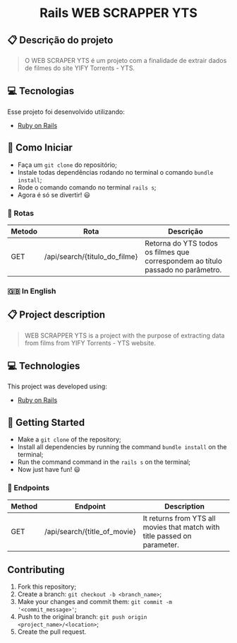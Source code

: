 <h1 align="center">
  Rails WEB SCRAPPER YTS
</h1>

<!-- **Demo**: [heroku](https://teste.com) -->
## :clipboard: Descrição do projeto

> O WEB SCRAPER YTS é um projeto com a finalidade de extrair dados de filmes do site YIFY Torrents - YTS.

## :computer: Tecnologias

Esse projeto foi desenvolvido utilizando:
- [Ruby on Rails](https://rubyonrails.org/)

## :rocket: Como Iniciar

- Faça um `git clone` do repositório;
- Instale todas dependências rodando no terminal o comando `bundle install`;<br>
- Rode o comando comando no terminal `rails s`;<br>
- Agora é só se divertir! :smiley:

### :triangular_flag_on_post: Rotas

| Metodo   | Rota       | Descrição   |
| ---   | ---            | ---           |
| GET   | /api/search/{titulo_do_filme} | Retorna do YTS todos os filmes que correspondem ao título passado no parâmetro. |


### :gb: In English

## :clipboard: Project description

> WEB SCRAPPER YTS is a project with the purpose of extracting data from films from YIFY Torrents - YTS website.

## :computer: Technologies

This project was developed using:
- [Ruby on Rails](https://rubyonrails.org/)

## :rocket: Getting Started

- Make a `git clone` of the repository;
- Install all dependencies by running the command `bundle install` on the terminal;<br>
- Run the command command in the `rails s` on the terminal;<br>
- Now just have fun! :smiley:

### :triangular_flag_on_post: Endpoints

| Method   | Endpoint       | Description   |
| ---   | ---            | ---           |
| GET   | /api/search/{title_of_movie} | It returns from YTS all movies that match with title passed on parameter. |

## Contributing

1. Fork this repository;
2. Create a branch: `git checkout -b <branch_name>`;
3. Make your changes and commit them: `git commit -m '<commit_message>'`;
4. Push to the original branch: `git push origin <project_name>/<location>`;
5. Create the pull request.